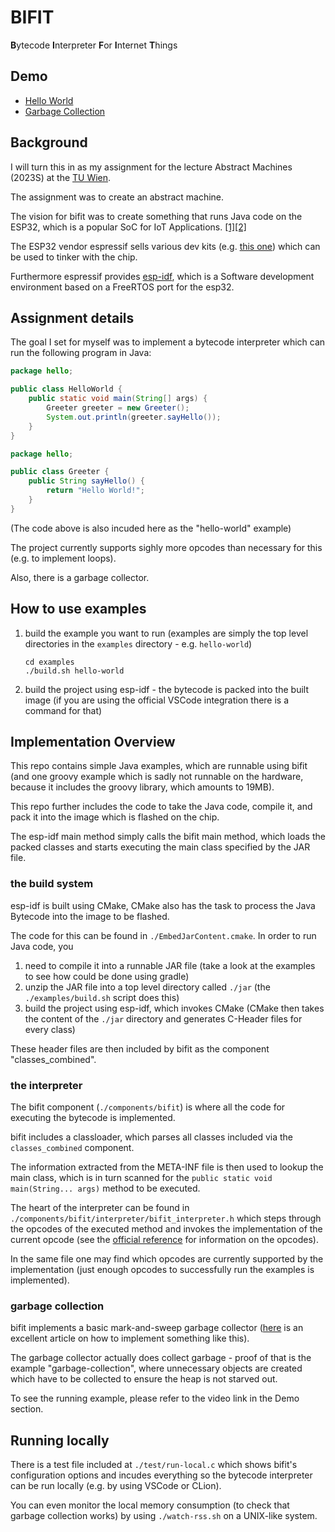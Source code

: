 # BIFIT

**B**ytecode **I**nterpreter **F**or **I**nternet **T**hings

## Demo
- [Hello World](https://youtu.be/p13rb7PnpW0)
- [Garbage Collection](https://youtu.be/W1QmoSAzkl8)

## Background
I will turn this in as my assignment for the lecture Abstract Machines (2023S) at the [TU Wien](https://www.tuwien.at/en).

The assignment was to create an abstract machine.

The vision for bifit was to create something that runs Java code on the ESP32, which is a popular SoC for IoT Applications. [[1]](https://en.wikipedia.org/wiki/ESP32)[[2]](https://www.espressif.com/en/products/socs/esp32)

The ESP32 vendor espressif sells various dev kits (e.g. [this one](https://docs.espressif.com/projects/esp-idf/en/latest/esp32c3/hw-reference/esp32c3/user-guide-devkitc-02.html)) which can be used to tinker with the chip.

Furthermore espressif provides [esp-idf](https://docs.espressif.com/projects/esp-idf/en/latest/esp32/get-started/), which is a Software development environment based on a FreeRTOS port for the esp32.

## Assignment details
The goal I set for myself was to implement a bytecode interpreter which can run the following program in Java:

```java
package hello;

public class HelloWorld {
    public static void main(String[] args) {
        Greeter greeter = new Greeter();
        System.out.println(greeter.sayHello());
    }
}
```
```java
package hello;

public class Greeter {
    public String sayHello() {
        return "Hello World!";
    }
}
```
(The code above is also incuded here as the "hello-world" example)

The project currently supports sighly more opcodes than necessary for this (e.g. to implement loops).

Also, there is a garbage collector.

## How to use examples
1. build the example you want to run (examples are simply the top level directories in the `examples` directory - e.g. `hello-world`)
    ```
    cd examples
    ./build.sh hello-world
    ```
2. build the project using esp-idf - the bytecode is packed into the built image (if you are using the official VSCode integration there is a command for that)

## Implementation Overview
This repo contains simple Java examples, which are runnable using bifit (and one groovy example which is sadly not runnable on the hardware, because it includes the groovy library, which amounts to 19MB).

This repo further includes the code to take the Java code, compile it, and pack it into the image which is flashed on the chip.

The esp-idf main method simply calls the bifit main method, which loads the packed classes and starts executing the main class specified by the JAR file.

### the build system
esp-idf is built using CMake, CMake also has the task to process the Java Bytecode into the image to be flashed.

The code for this can be found in `./EmbedJarContent.cmake`. In order to run Java code, you 
1. need to compile it into a runnable JAR file (take a look at the examples to see how could be done using gradle)
2. unzip the JAR file into a top level directory called `./jar` (the `./examples/build.sh` script does this)
3. build the project using esp-idf, which invokes CMake (CMake then takes the content of the `./jar` directory and generates C-Header files for every class)

These header files are then included by bifit as the component "classes_combined".

### the interpreter
The bifit component (`./components/bifit`) is where all the code for executing the bytecode is implemented.

bifit includes a classloader, which parses all classes included via the `classes_combined` component.

The information extracted from the META-INF file is then used to lookup the main class, which is in turn scanned for the `public static void main(String... args)` method to be executed.

The heart of the interpreter can be found in `./components/bifit/interpreter/bifit_interpreter.h` which steps through the opcodes of the executed method and invokes the implementation of the current opcode (see the [official reference](https://docs.oracle.com/javase/specs/jvms/se11/html/jvms-6.html) for information on the opcodes).

In the same file one may find which opcodes are currently supported by the implementation (just enough opcodes to successfully run the examples is implemented).

### garbage collection
bifit implements a basic mark-and-sweep garbage collector ([here](https://journal.stuffwithstuff.com/2013/12/08/babys-first-garbage-collector/) is an excellent article on how to implement something like this).

The garbage collector actually does collect garbage - proof of that is the example "garbage-collection", where unnecessary objects are created which have to be collected to ensure the heap is not starved out.

To see the running example, please refer to the video link in the Demo section.

## Running locally
There is a test file included at `./test/run-local.c` which shows bifit's configuration options and incudes everything so the bytecode interpreter can be run locally (e.g. by using VSCode or CLion).

You can even monitor the local memory consumption (to check that garbage collection works) by using `./watch-rss.sh` on a UNIX-like system.